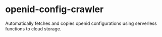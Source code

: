# openid-config-crawler
 Automatically fetches and copies openid configurations using serverless functions to cloud storage.
